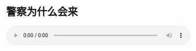 # 警察为什么会来

<audio style="width: 100%;" preload="false" controls controlslist="nodownload"><source src="//file.simai.life/audio/mp3/old/12320.mp3" type="audio/mpeg">Your browser does not support the audio element.</audio>


